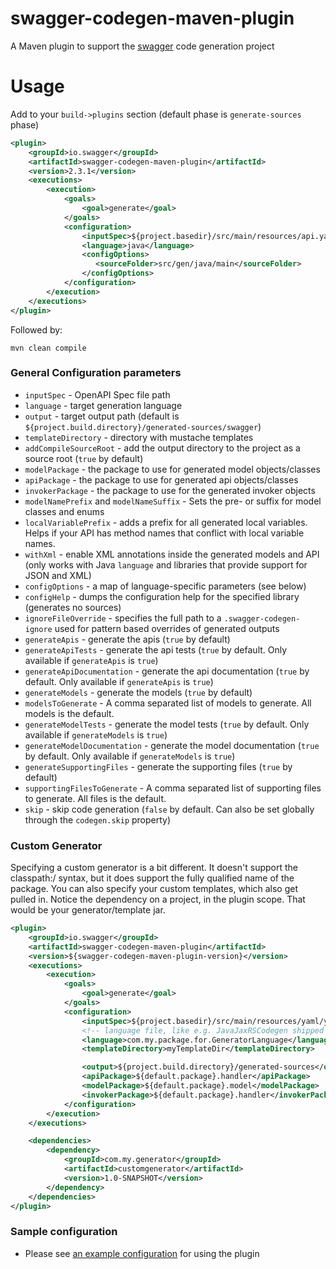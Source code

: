 swagger-codegen-maven-plugin
============================

A Maven plugin to support the [swagger](http://swagger.io) code generation project

Usage
============================

Add to your `build->plugins` section (default phase is `generate-sources` phase)
```xml
<plugin>
    <groupId>io.swagger</groupId>
    <artifactId>swagger-codegen-maven-plugin</artifactId>
    <version>2.3.1</version>
    <executions>
        <execution>
            <goals>
                <goal>generate</goal>
            </goals>
            <configuration>
                <inputSpec>${project.basedir}/src/main/resources/api.yaml</inputSpec>
                <language>java</language>
                <configOptions>
                   <sourceFolder>src/gen/java/main</sourceFolder>
                </configOptions>
            </configuration>
        </execution>
    </executions>
</plugin>
```

Followed by:

```
mvn clean compile
```

### General Configuration parameters

- `inputSpec` - OpenAPI Spec file path
- `language` - target generation language
- `output` - target output path (default is `${project.build.directory}/generated-sources/swagger`)
- `templateDirectory` - directory with mustache templates
- `addCompileSourceRoot` - add the output directory to the project as a source root (`true` by default)
- `modelPackage` - the package to use for generated model objects/classes
- `apiPackage` - the package to use for generated api objects/classes
- `invokerPackage` - the package to use for the generated invoker objects
- `modelNamePrefix` and `modelNameSuffix` - Sets the pre- or suffix for model classes and enums
- `localVariablePrefix` - adds a prefix for all generated local variables. Helps if your API has method names that conflict with local variable names.
- `withXml` - enable XML annotations inside the generated models and API (only works with Java `language` and libraries that provide support for JSON and XML)
- `configOptions` - a map of language-specific parameters (see below)
- `configHelp` - dumps the configuration help for the specified library (generates no sources)
- `ignoreFileOverride` - specifies the full path to a `.swagger-codegen-ignore` used for pattern based overrides of generated outputs
- `generateApis` - generate the apis (`true` by default)
- `generateApiTests` - generate the api tests (`true` by default. Only available if `generateApis` is `true`)
- `generateApiDocumentation` - generate the api documentation (`true` by default. Only available if `generateApis` is `true`)
- `generateModels` - generate the models (`true` by default)
- `modelsToGenerate` - A comma separated list of models to generate.  All models is the default.
- `generateModelTests` - generate the model tests (`true` by default. Only available if `generateModels` is `true`)
- `generateModelDocumentation` - generate the model documentation (`true` by default. Only available if `generateModels` is `true`)
- `generateSupportingFiles` - generate the supporting files (`true` by default)
- `supportingFilesToGenerate` - A comma separated list of supporting files to generate.  All files is the default.
- `skip` - skip code generation (`false` by default. Can also be set globally through the `codegen.skip` property)

### Custom Generator

Specifying a custom generator is a bit different. It doesn't support the classpath:/ syntax, but it does support the fully qualified name of the package. You can also specify your custom templates, which also get pulled in. Notice the dependency on a project, in the plugin scope. That would be your generator/template jar.

```xml
<plugin>
    <groupId>io.swagger</groupId>
    <artifactId>swagger-codegen-maven-plugin</artifactId>
    <version>${swagger-codegen-maven-plugin-version}</version>
    <executions>
        <execution>
            <goals>
                <goal>generate</goal>
            </goals>
            <configuration>
                <inputSpec>${project.basedir}/src/main/resources/yaml/yamlfilename.yaml</inputSpec>
                <!-- language file, like e.g. JavaJaxRSCodegen shipped with swagger -->
                <language>com.my.package.for.GeneratorLanguage</language>
                <templateDirectory>myTemplateDir</templateDirectory>

                <output>${project.build.directory}/generated-sources</output>
                <apiPackage>${default.package}.handler</apiPackage>
                <modelPackage>${default.package}.model</modelPackage>
                <invokerPackage>${default.package}.handler</invokerPackage>
            </configuration>
        </execution>
    </executions>

    <dependencies>
        <dependency>
            <groupId>com.my.generator</groupId>
            <artifactId>customgenerator</artifactId>
            <version>1.0-SNAPSHOT</version>
        </dependency>
    </dependencies>
</plugin>
```

### Sample configuration

- Please see [an example configuration](examples) for using the plugin
